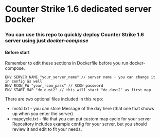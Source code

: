 # Counter Strike 1.6 dedicated server Docker
### You can use this repo to quickly deploy Counter Strike 1.6 server using just *docker-compose*

#### Before start

Remember to edit these sections in Dockerfile before you run docker-compose.

```
ENV SERVER_NAME "your_server_name" // server name - you can change it in config as well
ENV RCON_PW "your_rcon_pass" // RCON password
ENV START_MAP "de_dust2" // this will start "de_dust2" as first map
```

There are two optional files included in this repo:
+ motd.txt - you can store Message of the day here (that one that shows up when you enter the server)
+ mapcycle.txt - file that you can put custom map cycle for your server
Repository includes example config for your server, but you should review it and edit to fit your needs.
